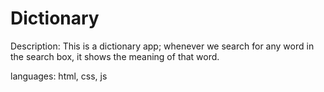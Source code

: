 # Dictionary

Description: This is a dictionary app; whenever we search for any word in the search box, it shows the meaning of that word.

languages: html, css, js 

